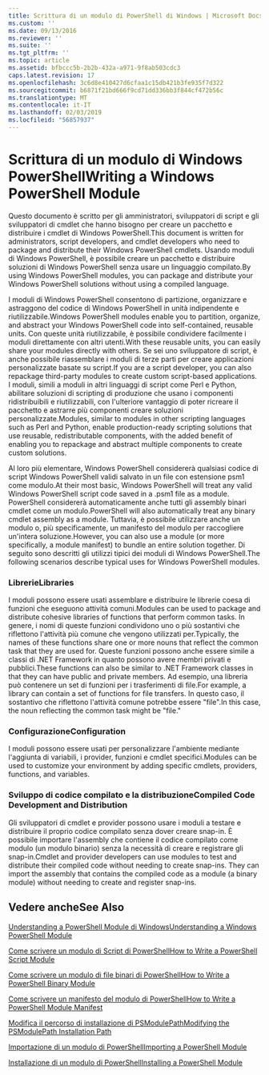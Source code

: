 ```yaml
---
title: Scrittura di un modulo di PowerShell di Windows | Microsoft Docs
ms.custom: ''
ms.date: 09/13/2016
ms.reviewer: ''
ms.suite: ''
ms.tgt_pltfrm: ''
ms.topic: article
ms.assetid: bfbccc5b-2b2b-432a-a971-9f8ab503cdc3
caps.latest.revision: 17
ms.openlocfilehash: 3c6d8e410427d6cfaa1c15db421b3fe935f7d322
ms.sourcegitcommit: b6871f21bd666f9cd71dd336bb3f844cf472b56c
ms.translationtype: MT
ms.contentlocale: it-IT
ms.lasthandoff: 02/03/2019
ms.locfileid: "56857937"
---
```

# <a name="writing-a-windows-powershell-module"></a><span data-ttu-id="5041f-102">Scrittura di un modulo di Windows PowerShell</span><span class="sxs-lookup"><span data-stu-id="5041f-102">Writing a Windows PowerShell Module</span></span>

<span data-ttu-id="5041f-103">Questo documento è scritto per gli amministratori, sviluppatori di script e gli sviluppatori di cmdlet che hanno bisogno per creare un pacchetto e distribuire i cmdlet di Windows PowerShell.</span><span class="sxs-lookup"><span data-stu-id="5041f-103">This document is written for administrators, script developers, and cmdlet developers who need to package and distribute their Windows PowerShell cmdlets.</span></span> <span data-ttu-id="5041f-104">Usando moduli di Windows PowerShell, è possibile creare un pacchetto e distribuire soluzioni di Windows PowerShell senza usare un linguaggio compilato.</span><span class="sxs-lookup"><span data-stu-id="5041f-104">By using Windows PowerShell modules, you can package and distribute your Windows PowerShell solutions without using a compiled language.</span></span>

<span data-ttu-id="5041f-105">I moduli di Windows PowerShell consentono di partizione, organizzare e astraggono del codice di Windows PowerShell in unità indipendente e riutilizzabile.</span><span class="sxs-lookup"><span data-stu-id="5041f-105">Windows PowerShell modules enable you to partition, organize, and abstract your Windows PowerShell code into self-contained, reusable units.</span></span> <span data-ttu-id="5041f-106">Con queste unità riutilizzabile, è possibile condividere facilmente i moduli direttamente con altri utenti.</span><span class="sxs-lookup"><span data-stu-id="5041f-106">With these reusable units, you can easily share your modules directly with others.</span></span> <span data-ttu-id="5041f-107">Se sei uno sviluppatore di script, è anche possibile riassemblare i moduli di terze parti per creare applicazioni personalizzate basate su script.</span><span class="sxs-lookup"><span data-stu-id="5041f-107">If you are a script developer, you can also repackage third-party modules to create custom script-based applications.</span></span> <span data-ttu-id="5041f-108">I moduli, simili a moduli in altri linguaggi di script come Perl e Python, abilitare soluzioni di scripting di produzione che usano i componenti ridistribuibili e riutilizzabili, con l'ulteriore vantaggio di poter ricreare il pacchetto e astrarre più componenti creare soluzioni personalizzate.</span><span class="sxs-lookup"><span data-stu-id="5041f-108">Modules, similar to modules in other scripting languages such as Perl and Python, enable production-ready scripting solutions that use reusable, redistributable components, with the added benefit of enabling you to repackage and abstract multiple components to create custom solutions.</span></span>

<span data-ttu-id="5041f-109">Al loro più elementare, Windows PowerShell considererà qualsiasi codice di script Windows PowerShell validi salvato in un file con estensione psm1 come modulo.</span><span class="sxs-lookup"><span data-stu-id="5041f-109">At their most basic, Windows PowerShell will treat any valid Windows PowerShell script code saved in a .psm1 file as a module.</span></span> <span data-ttu-id="5041f-110">PowerShell considererà automaticamente anche tutti gli assembly binari cmdlet come un modulo.</span><span class="sxs-lookup"><span data-stu-id="5041f-110">PowerShell will also automatically treat any binary cmdlet assembly as a module.</span></span> <span data-ttu-id="5041f-111">Tuttavia, è possibile utilizzare anche un modulo o, più specificamente, un manifesto del modulo per raccogliere un'intera soluzione.</span><span class="sxs-lookup"><span data-stu-id="5041f-111">However, you can also use a module (or more specifically, a module manifest) to bundle an entire solution together.</span></span> <span data-ttu-id="5041f-112">Di seguito sono descritti gli utilizzi tipici dei moduli di Windows PowerShell.</span><span class="sxs-lookup"><span data-stu-id="5041f-112">The following scenarios describe typical uses for Windows PowerShell modules.</span></span>

### <a name="libraries"></a><span data-ttu-id="5041f-113">Librerie</span><span class="sxs-lookup"><span data-stu-id="5041f-113">Libraries</span></span>

<span data-ttu-id="5041f-114">I moduli possono essere usati assemblare e distribuire le librerie coesa di funzioni che eseguono attività comuni.</span><span class="sxs-lookup"><span data-stu-id="5041f-114">Modules can be used to package and distribute cohesive libraries of functions that perform common tasks.</span></span> <span data-ttu-id="5041f-115">In genere, i nomi di queste funzioni condividono uno o più sostantivi che riflettono l'attività più comune che vengono utilizzati per.</span><span class="sxs-lookup"><span data-stu-id="5041f-115">Typically, the names of these functions share one or more nouns that reflect the common task that they are used for.</span></span> <span data-ttu-id="5041f-116">Queste funzioni possono anche essere simile a classi di .NET Framework in quanto possono avere membri privati e pubblici.</span><span class="sxs-lookup"><span data-stu-id="5041f-116">These functions can also be similar to .NET Framework classes in that they can have public and private members.</span></span> <span data-ttu-id="5041f-117">Ad esempio, una libreria può contenere un set di funzioni per i trasferimenti di file.</span><span class="sxs-lookup"><span data-stu-id="5041f-117">For example, a library can contain a set of functions for file transfers.</span></span> <span data-ttu-id="5041f-118">In questo caso, il sostantivo che riflettono l'attività comune potrebbe essere "file".</span><span class="sxs-lookup"><span data-stu-id="5041f-118">In this case, the noun reflecting the common task might be "file."</span></span>

### <a name="configuration"></a><span data-ttu-id="5041f-119">Configurazione</span><span class="sxs-lookup"><span data-stu-id="5041f-119">Configuration</span></span>

<span data-ttu-id="5041f-120">I moduli possono essere usati per personalizzare l'ambiente mediante l'aggiunta di variabili, i provider, funzioni e cmdlet specifici.</span><span class="sxs-lookup"><span data-stu-id="5041f-120">Modules can be used to customize your environment by adding specific cmdlets, providers, functions, and variables.</span></span>

### <a name="compiled-code-development-and-distribution"></a><span data-ttu-id="5041f-121">Sviluppo di codice compilato e la distribuzione</span><span class="sxs-lookup"><span data-stu-id="5041f-121">Compiled Code Development and Distribution</span></span>

<span data-ttu-id="5041f-122">Gli sviluppatori di cmdlet e provider possono usare i moduli a testare e distribuire il proprio codice compilato senza dover creare snap-in. È possibile importare l'assembly che contiene il codice compilato come modulo (un modulo binario) senza la necessità di creare e registrare gli snap-in.</span><span class="sxs-lookup"><span data-stu-id="5041f-122">Cmdlet and provider developers can use modules to test and distribute their compiled code without needing to create snap-ins. They can import the assembly that contains the compiled code as a module (a binary module) without needing to create and register snap-ins.</span></span>

## <a name="see-also"></a><span data-ttu-id="5041f-123">Vedere anche</span><span class="sxs-lookup"><span data-stu-id="5041f-123">See Also</span></span>

[<span data-ttu-id="5041f-124">Understanding a PowerShell Module di Windows</span><span class="sxs-lookup"><span data-stu-id="5041f-124">Understanding a Windows PowerShell Module</span></span>](./understanding-a-windows-powershell-module.md)

[<span data-ttu-id="5041f-125">Come scrivere un modulo di Script di PowerShell</span><span class="sxs-lookup"><span data-stu-id="5041f-125">How to Write a PowerShell Script Module</span></span>](./how-to-write-a-powershell-script-module.md)

[<span data-ttu-id="5041f-126">Come scrivere un modulo di file binari di PowerShell</span><span class="sxs-lookup"><span data-stu-id="5041f-126">How to Write a PowerShell Binary Module</span></span>](./how-to-write-a-powershell-binary-module.md)

[<span data-ttu-id="5041f-127">Come scrivere un manifesto del modulo di PowerShell</span><span class="sxs-lookup"><span data-stu-id="5041f-127">How to Write a PowerShell Module Manifest</span></span>](http://msdn.microsoft.com/en-us/abe4c24b-e64e-4a61-81d5-18c4fceba0b6)

[<span data-ttu-id="5041f-128">Modifica il percorso di installazione di PSModulePath</span><span class="sxs-lookup"><span data-stu-id="5041f-128">Modifying the PSModulePath Installation Path</span></span>](./modifying-the-psmodulepath-installation-path.md)

[<span data-ttu-id="5041f-129">Importazione di un modulo di PowerShell</span><span class="sxs-lookup"><span data-stu-id="5041f-129">Importing a PowerShell Module</span></span>](./importing-a-powershell-module.md)

[<span data-ttu-id="5041f-130">Installazione di un modulo di PowerShell</span><span class="sxs-lookup"><span data-stu-id="5041f-130">Installing a PowerShell Module</span></span>](./installing-a-powershell-module.md)
